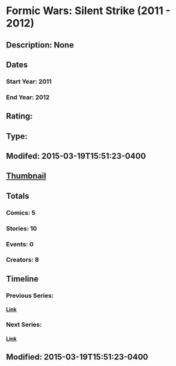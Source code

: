 # Formic Wars: Silent Strike (2011 - 2012)
## Description: None
## Dates
### Start Year: 2011
### End Year: 2012
## Rating: 
## Type: 
## Modifed: 2015-03-19T15:51:23-0400
## [Thumbnail](http://i.annihil.us/u/prod/marvel/i/mg/2/f0/550b2794ce130.jpg)
## Totals
### Comics: 5
### Stories: 10
### Events: 0
### Creators: 8
## Timeline
### Previous Series: 
#### [Link]()
### Next Series: 
#### [Link]()
## Modified: 2015-03-19T15:51:23-0400